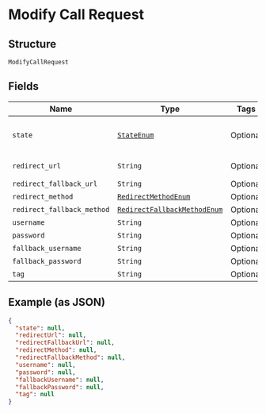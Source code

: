
# Modify Call Request

## Structure

`ModifyCallRequest`

## Fields

| Name | Type | Tags | Description |
|  --- | --- | --- | --- |
| `state` | [`StateEnum`](/doc/Voice/models/state-enum.md) | Optional | **Default**: `StateEnum::ACTIVE`<br>*Default: `StateEnum::ACTIVE`* |
| `redirect_url` | `String` | Optional | Required if state is 'active' |
| `redirect_fallback_url` | `String` | Optional | - |
| `redirect_method` | [`RedirectMethodEnum`](/doc/Voice/models/redirect-method-enum.md) | Optional | - |
| `redirect_fallback_method` | [`RedirectFallbackMethodEnum`](/doc/Voice/models/redirect-fallback-method-enum.md) | Optional | - |
| `username` | `String` | Optional | - |
| `password` | `String` | Optional | - |
| `fallback_username` | `String` | Optional | - |
| `fallback_password` | `String` | Optional | - |
| `tag` | `String` | Optional | - |

## Example (as JSON)

```json
{
  "state": null,
  "redirectUrl": null,
  "redirectFallbackUrl": null,
  "redirectMethod": null,
  "redirectFallbackMethod": null,
  "username": null,
  "password": null,
  "fallbackUsername": null,
  "fallbackPassword": null,
  "tag": null
}
```

